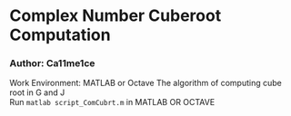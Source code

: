 # Complex Number Cuberoot Computation
### Author: Ca11me1ce
Work Environment: MATLAB or Octave
The algorithm of computing cube root in G and J<br>
Run ```matlab script_ComCubrt.m``` in MATLAB OR OCTAVE
